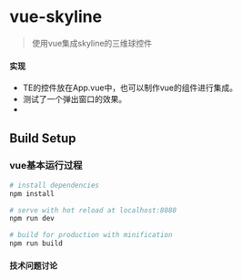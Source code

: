 # vue-skyline

> 使用vue集成skyline的三维球控件

#### 实现
+ TE的控件放在App.vue中，也可以制作vue的组件进行集成。
+ 测试了一个弹出窗口的效果。
+ 
## Build Setup
### vue基本运行过程

``` bash
# install dependencies
npm install

# serve with hot reload at localhost:8080
npm run dev

# build for production with minification
npm run build

```
#### 技术问题讨论
